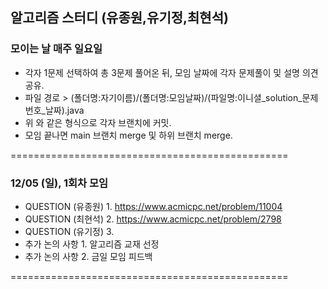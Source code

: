 ## 알고리즘 스터디 (유종원,유기정,최현석)

### 모이는 날 매주 일요일

- 각자 1문제 선택하여 총 3문제 풀어온 뒤, 모임 날짜에 각자 문제풀이 및 설명 의견 공유.
- 파일 경로 > (폴더명:자기이름)/(폴더명:모임날짜)/(파일명:이니셜\_solution\_문제번호\_날짜).java
- 위 와 같은 형식으로 각자 브랜치에 커밋.
- 모임 끝나면 main 브랜치 merge 및 하위 브랜치 merge.

================================================

### 12/05 (일), 1회차 모임

- QUESTION (유종원) 1. https://www.acmicpc.net/problem/11004
- QUESTION (최현석) 2. https://www.acmicpc.net/problem/2798
- QUESTION (유기정) 3.
- 추가 논의 사항 1. 알고리즘 교재 선정
- 추가 논의 사항 2. 금일 모임 피드백

================================================
